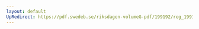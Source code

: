 ```yaml
---
layout: default
UpRedirect: https://pdf.swedeb.se/riksdagen-volumeG-pdf/199192/reg_199192/reg_199192_1046.pdf
---
```

